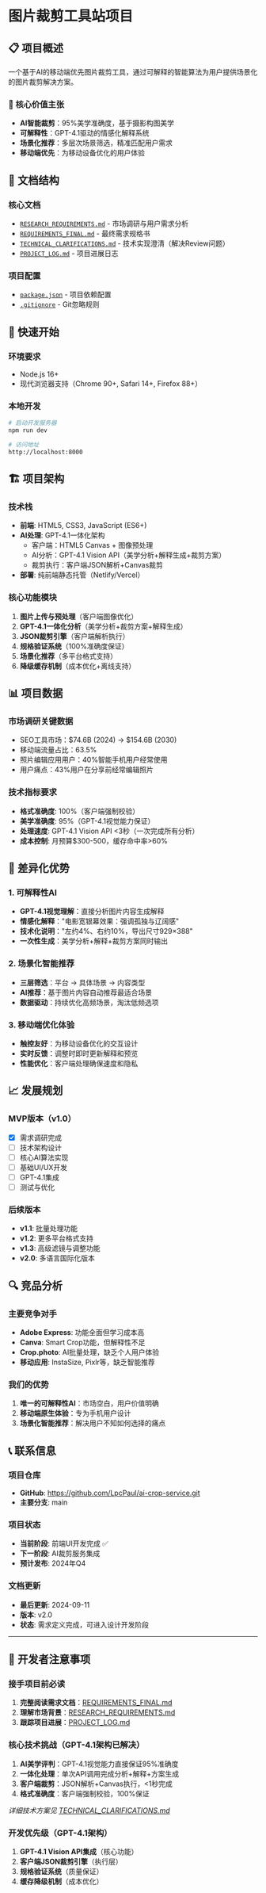 # 图片裁剪工具站项目

## 📋 项目概述

一个基于AI的移动端优先图片裁剪工具，通过可解释的智能算法为用户提供场景化的图片裁剪解决方案。

### 🎯 核心价值主张
- **AI智能裁剪**：95%美学准确度，基于摄影构图美学
- **可解释性**：GPT-4.1驱动的情感化解释系统  
- **场景化推荐**：多层次场景筛选，精准匹配用户需求
- **移动端优先**：为移动设备优化的用户体验

## 📁 文档结构

### 核心文档
- [`RESEARCH_REQUIREMENTS.md`](./RESEARCH_REQUIREMENTS.md) - 市场调研与用户需求分析
- [`REQUIREMENTS_FINAL.md`](./REQUIREMENTS_FINAL.md) - 最终需求规格书
- [`TECHNICAL_CLARIFICATIONS.md`](./TECHNICAL_CLARIFICATIONS.md) - 技术实现澄清（解决Review问题）
- [`PROJECT_LOG.md`](./PROJECT_LOG.md) - 项目进展日志

### 项目配置
- [`package.json`](./package.json) - 项目依赖配置
- [`.gitignore`](./.gitignore) - Git忽略规则

## 🚀 快速开始

### 环境要求
- Node.js 16+
- 现代浏览器支持（Chrome 90+, Safari 14+, Firefox 88+）

### 本地开发
```bash
# 启动开发服务器
npm run dev

# 访问地址
http://localhost:8000
```

## 🏗️ 项目架构

### 技术栈
- **前端**: HTML5, CSS3, JavaScript (ES6+)
- **AI处理**: GPT-4.1一体化架构
  - 客户端：HTML5 Canvas + 图像预处理
  - AI分析：GPT-4.1 Vision API（美学分析+解释生成+裁剪方案）
  - 裁剪执行：客户端JSON解析+Canvas裁剪
- **部署**: 纯前端静态托管（Netlify/Vercel）

### 核心功能模块
1. **图片上传与预处理**（客户端图像优化）
2. **GPT-4.1一体化分析**（美学分析+裁剪方案+解释生成）
3. **JSON裁剪引擎**（客户端解析执行）
4. **规格验证系统**（100%准确度保证）
5. **场景化推荐**（多平台格式支持）
6. **降级缓存机制**（成本优化+离线支持）

## 📊 项目数据

### 市场调研关键数据
- SEO工具市场：$74.6B (2024) → $154.6B (2030)
- 移动端流量占比：63.5%
- 照片编辑应用用户：40%智能手机用户经常使用
- 用户痛点：43%用户在分享前经常编辑照片

### 技术指标要求  
- **格式准确度**: 100%（客户端强制校验）
- **美学准确度**: 95%（GPT-4.1视觉能力保证）
- **处理速度**: GPT-4.1 Vision API <3秒（一次完成所有分析）
- **成本控制**: 月预算$300-500，缓存命中率>60%

## 🎨 差异化优势

### 1. 可解释性AI
- **GPT-4.1视觉理解**：直接分析图片内容生成解释
- **情感化解释**："电影宽银幕效果：强调孤独与辽阔感"
- **技术化说明**："左约4%、右约10%，导出尺寸929×388"
- **一次性生成**：美学分析+解释+裁剪方案同时输出

### 2. 场景化智能推荐
- **三层筛选**：平台 → 具体场景 → 内容类型
- **AI推荐**：基于图片内容自动推荐最适合场景
- **数据驱动**：持续优化高频场景，淘汰低频选项

### 3. 移动端优化体验
- **触控友好**：为移动设备优化的交互设计
- **实时反馈**：调整时即时更新解释和预览
- **性能优化**：客户端处理确保速度和隐私

## 📈 发展规划

### MVP版本（v1.0）
- [x] 需求调研完成
- [ ] 技术架构设计
- [ ] 核心AI算法实现  
- [ ] 基础UI/UX开发
- [ ] GPT-4.1集成
- [ ] 测试与优化

### 后续版本
- **v1.1**: 批量处理功能
- **v1.2**: 更多平台格式支持
- **v1.3**: 高级滤镜与调整功能
- **v2.0**: 多语言国际化版本

## 🔍 竞品分析

### 主要竞争对手
- **Adobe Express**: 功能全面但学习成本高
- **Canva**: Smart Crop功能，但解释性不足
- **Crop.photo**: AI批量处理，缺乏个人用户体验
- **移动应用**: InstaSize, Pixlr等，缺乏智能推荐

### 我们的优势
1. **唯一的可解释性AI**：市场空白，用户价值明确
2. **移动端原生体验**：专为手机用户设计
3. **场景化智能推荐**：解决用户不知如何选择的痛点

## 📞 联系信息

### 项目仓库
- **GitHub**: https://github.com/LpcPaul/ai-crop-service.git
- **主要分支**: main

### 项目状态
- **当前阶段**: 前端UI开发完成 ✅
- **下一阶段**: AI裁剪服务集成
- **预计发布**: 2024年Q4

### 文档更新
- **最后更新**: 2024-09-11
- **版本**: v2.0
- **状态**: 需求定义完成，可进入设计开发阶段

---

## 📝 开发者注意事项

### 接手项目前必读
1. **完整阅读需求文档**：[REQUIREMENTS_FINAL.md](./REQUIREMENTS_FINAL.md)
2. **理解市场背景**：[RESEARCH_REQUIREMENTS.md](./RESEARCH_REQUIREMENTS.md)  
3. **跟踪项目进展**：[PROJECT_LOG.md](./PROJECT_LOG.md)

### 核心技术挑战（GPT-4.1架构已解决）
1. **AI美学评判**：GPT-4.1视觉能力直接保证95%准确度
2. **一体化处理**：单次API调用完成分析+解释+方案生成
3. **客户端裁剪**：JSON解析+Canvas执行，<1秒完成
4. **格式准确度**：客户端强制校验，100%保证

*详细技术方案见 [TECHNICAL_CLARIFICATIONS.md](./TECHNICAL_CLARIFICATIONS.md)*

### 开发优先级（GPT-4.1架构）
1. **GPT-4.1 Vision API集成**（核心功能）
2. **客户端JSON裁剪引擎**（执行层）
3. **规格验证系统**（质量保证）
4. **缓存降级机制**（成本优化）